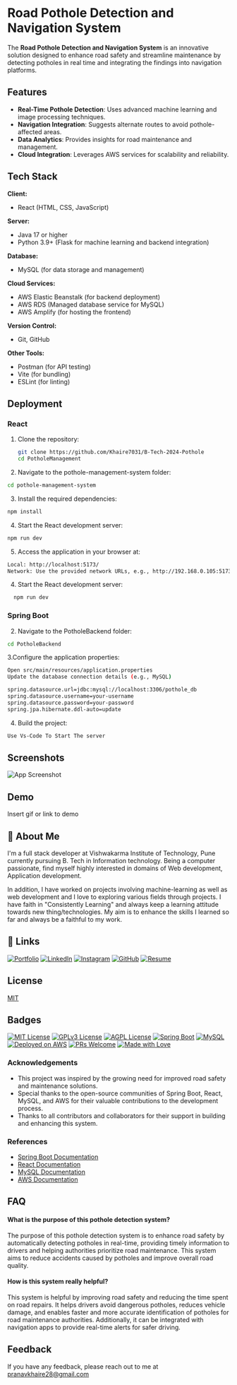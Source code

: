 
# Road Pothole Detection and Navigation System

The **Road Pothole Detection and Navigation System** is an innovative solution designed to enhance road safety and streamline maintenance by detecting potholes in real time and integrating the findings into navigation platforms.

## Features

- **Real-Time Pothole Detection**: Uses advanced machine learning and image processing techniques.
- **Navigation Integration**: Suggests alternate routes to avoid pothole-affected areas.
- **Data Analytics**: Provides insights for road maintenance and management.
- **Cloud Integration**: Leverages AWS services for scalability and reliability.



## Tech Stack

**Client:**  
- React (HTML, CSS, JavaScript)

**Server:**  
- Java 17 or higher  
- Python 3.9+ (Flask for machine learning and backend integration)

**Database:**  
- MySQL (for data storage and management)

**Cloud Services:**  
- AWS Elastic Beanstalk (for backend deployment)  
- AWS RDS (Managed database service for MySQL)  
- AWS Amplify (for hosting the frontend)

**Version Control:**  
- Git, GitHub

**Other Tools:**  
- Postman (for API testing)  
- Vite (for bundling)  
- ESLint (for linting)



## Deployment
### React

1. Clone the repository:
   ```bash
   git clone https://github.com/Khaire7031/B-Tech-2024-Pothole
   cd PotholeManagement

2. Navigate to the pothole-management-system folder:

```bash
cd pothole-management-system
```

3. Install the required dependencies:

```bash
npm install
```
4. Start the React development server:
```bash
npm run dev
```
5. Access the application in your browser at:
```bash
Local: http://localhost:5173/
Network: Use the provided network URLs, e.g., http://192.168.0.105:5173/.
```
4. Start the React development server:
```bash
  npm run dev
```

### Spring Boot

2. Navigate to the PotholeBackend folder:

```bash
cd PotholeBackend
```

3.Configure the application properties:

```bash
Open src/main/resources/application.properties
Update the database connection details (e.g., MySQL)

spring.datasource.url=jdbc:mysql://localhost:3306/pothole_db
spring.datasource.username=your-username
spring.datasource.password=your-password
spring.jpa.hibernate.ddl-auto=update

```
4. Build the project:
```bash
Use Vs-Code To Start The server
```

## Screenshots

![App Screenshot](https://via.placeholder.com/468x300?text=App+Screenshot+Here)


## Demo

Insert gif or link to demo


## 🚀 About Me
I'm a full stack developer at Vishwakarma Institute of Technology, Pune currently pursuing B. Tech in Information technology. Being a computer passionate, find myself highly interested in domains of Web development, Application development. 

In addition, I have worked on projects involving machine-learning as well as web development and I love to exploring various fields through projects.
I have faith in "Consistently Learning" and always keep a learning attitude towards new thing/technologies. My aim is to enhance the skills I learned so far and always be a faithful to my work.
## 🔗 Links
[![Portfolio](https://img.shields.io/badge/my_portfolio-000?style=for-the-badge&logo=ko-fi&logoColor=white)](https://khairepranav.onrender.com/)
[![LinkedIn](https://img.shields.io/badge/linkedin-0A66C2?style=for-the-badge&logo=linkedin&logoColor=white)](https://www.linkedin.com/in/pranav-khaire-java-developer/)
[![Instagram](https://img.shields.io/badge/instagram-E4405F?style=for-the-badge&logo=instagram&logoColor=white)](https://www.instagram.com/pranav_khaire_70/)
[![GitHub](https://img.shields.io/badge/github-181717?style=for-the-badge&logo=github&logoColor=white)](https://github.com/Khaire7031)
[![Resume](https://img.shields.io/badge/resume-000000?style=for-the-badge&logo=resume&logoColor=white)](https://example.com/your-resume-link)  



## License

[MIT](https://choosealicense.com/licenses/mit/)


## Badges

[![MIT License](https://img.shields.io/badge/License-MIT-green.svg)](https://choosealicense.com/licenses/mit/)
[![GPLv3 License](https://img.shields.io/badge/License-GPL%20v3-yellow.svg)](https://opensource.org/licenses/)
[![AGPL License](https://img.shields.io/badge/license-AGPL-blue.svg)](http://www.gnu.org/licenses/agpl-3.0)
[![Spring Boot](https://img.shields.io/badge/spring%20boot-2.7.0-brightgreen.svg)](https://spring.io/projects/spring-boot)  [![MySQL](https://img.shields.io/badge/mysql-%3E=8.0-blue.svg)](https://www.mysql.com/)  [![Deployed on AWS](https://img.shields.io/badge/deployed-AWS-orange.svg)](https://aws.amazon.com/)  [![PRs Welcome](https://img.shields.io/badge/PRs-welcome-brightgreen.svg)](https://github.com/Khaire7031/B-Tech-2024-Pothole/pulls)  [![Made with Love](https://img.shields.io/badge/made%20with-love-red.svg)](https://github.com/Khaire7031/)  
### Acknowledgements

- This project was inspired by the growing need for improved road safety and maintenance solutions.
- Special thanks to the open-source communities of Spring Boot, React, MySQL, and AWS for their valuable contributions to the development process.
- Thanks to all contributors and collaborators for their support in building and enhancing this system.

### References

- [Spring Boot Documentation](https://spring.io/projects/spring-boot)
- [React Documentation](https://reactjs.org/docs/getting-started.html)
- [MySQL Documentation](https://dev.mysql.com/doc/)
- [AWS Documentation](https://aws.amazon.com/documentation/)
## FAQ

#### What is the purpose of this pothole detection system?

The purpose of this pothole detection system is to enhance road safety by automatically detecting potholes in real-time, providing timely information to drivers and helping authorities prioritize road maintenance. This system aims to reduce accidents caused by potholes and improve overall road quality.

#### How is this system really helpful?

This system is helpful by improving road safety and reducing the time spent on road repairs. It helps drivers avoid dangerous potholes, reduces vehicle damage, and enables faster and more accurate identification of potholes for road maintenance authorities. Additionally, it can be integrated with navigation apps to provide real-time alerts for safer driving.



## Feedback

If you have any feedback, please reach out to me at pranavkhaire28@gmail.com

